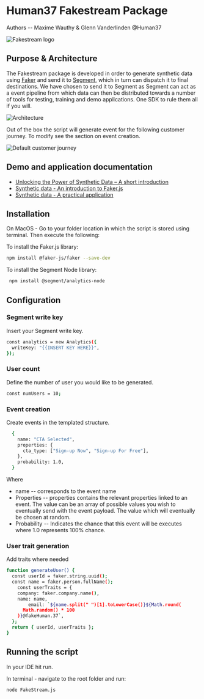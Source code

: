 # Human37 Fakestream Package

Authors -- Maxime Wauthy & Glenn Vanderlinden @Human37

![Fakestream logo](https://i.ibb.co/QvFnw0Bd/Screenshot-2025-07-28-at-17-56-12.png)

## Purpose & Architecture

The Fakestream package is developed in order to generate synthetic data using [Faker](https://fakerjs.dev/) and send it to [Segment](https://segment.com), which in turn can dispatch it to final destinations. We have chosen to send it to Segment as Segment can act as a event pipeline from which data can then be distributed towards a number of tools for testing, training and demo applications. One SDK to rule them all if you will. 

![Architecture](https://i.ibb.co/Yy7bZbN/Measurecamp-Copy-of-Page-1-1.png)

Out of the box the script will generate event for the following customer journey. To modify see the section on event creation.

![Default customer journey](https://i.ibb.co/p343whR/Screenshot-2023-11-30-at-16-38-18.png)

## Demo and application documentation

* [Unlocking the Power of Synthetic Data – A short introduction](https://www.human37.com/post/unlocking-the-power-of-synthetic-data-a-short-introduction)
* [Synthetic data - An introduction to Faker.js](https://www.youtube.com/watch?v=kEnZslyQaS4&list=PL4YD95ENcSNTRAW5k65PDrzzQd2OsJs_c&ab_channel=Human37)
* [Synthetic data - A practical application](https://www.youtube.com/watch?v=JSyif515NFU&list=PL4YD95ENcSNTRAW5k65PDrzzQd2OsJs_c&index=2&ab_channel=Human37)

## Installation

On MacOS - Go to your folder location in which the script is stored using terminal. Then execute the following:

To install the Faker.js library:

```sh
npm install @faker-js/faker --save-dev
```
To install the Segment Node library:
```sh
 npm install @segment/analytics-node
```
## Configuration

### Segment write key 

Insert your Segment write key.
```sh 
const analytics = new Analytics({
  writeKey: "{{INSERT KEY HERE}}",
});
```
### User count

Define the number of user you would like to be generated.
```sh 
const numUsers = 10;
```

### Event creation

Create events in the templated structure.

```sh
  {
    name: "CTA Selected",
    properties: {
      cta_type: ["Sign-up Now", "Sign-up For Free"],
    },
    probability: 1.0,
  }
 ```

Where

- name -- corresponds to the event name
- Properties -- properties contains the relevant properties linked to an event. The value can be an array of possible values you wish to eventually send with the event payload. The value which will eventually be chosen at random.
- Probability -- Indicates the chance that this event will be executes where 1.0 represents 100% chance.

### User trait generation

Add traits where needed

```sh
function generateUser() {
  const userId = faker.string.uuid();
  const name = faker.person.fullName();
    const userTraits = {
    company: faker.company.name(),
    name: name,
        email: `${name.split(" ")[1].toLowerCase()}${Math.round(
      Math.random() * 100
    )}@fakeHuman.37`,
  };
  return { userId, userTraits };
}
 ```
## Running the script

In your IDE hit run.

In terminal - navigate to the root folder and run:
```sh
node FakeStream.js
 ```

